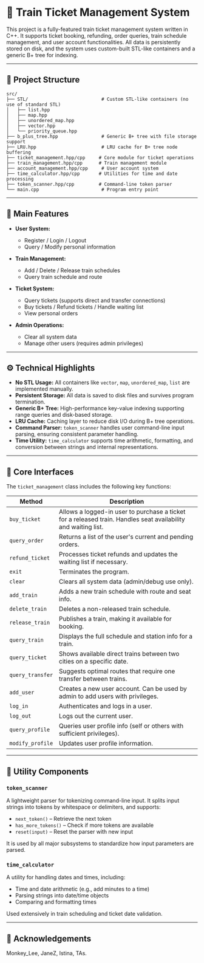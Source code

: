 # 🚄 Train Ticket Management System

This project is a fully-featured train ticket management system written in C++. It supports ticket booking, refunding, order queries, train schedule management, and user account functionalities. All data is persistently stored on disk, and the system uses custom-built STL-like containers and a generic B+ tree for indexing.

---

## 📁 Project Structure

```text
src/
├── STL/                           # Custom STL-like containers (no use of standard STL)
│   ├── list.hpp
│   ├── map.hpp
│   ├── unordered_map.hpp
│   ├── vector.hpp
│   └── priority_queue.hpp
├── b_plus_tree.hpp                # Generic B+ tree with file storage support
├── LRU.hpp                        # LRU cache for B+ tree node buffering
├── ticket_management.hpp/cpp     # Core module for ticket operations
├── train_management.hpp/cpp      # Train management module
├── account_management.hpp/cpp     # User account system
├── time_calculator.hpp/cpp       # Utilities for time and date processing
├── token_scanner.hpp/cpp         # Command-line token parser
└── main.cpp                       # Program entry point
```
---

## 🎯 Main Features

- **User System:**
  - Register / Login / Logout
  - Query / Modify personal information

- **Train Management:**
  - Add / Delete / Release train schedules
  - Query train schedule and route

- **Ticket System:**
  - Query tickets (supports direct and transfer connections)
  - Buy tickets / Refund tickets / Handle waiting list
  - View personal orders

- **Admin Operations:**
  - Clear all system data
  - Manage other users (requires admin privileges)

---

## ⚙️ Technical Highlights

- **No STL Usage:** All containers like `vector`, `map`, `unordered_map`, `list` are implemented manually.
- **Persistent Storage:** All data is saved to disk files and survives program termination.
- **Generic B+ Tree:** High-performance key-value indexing supporting range queries and disk-based storage.
- **LRU Cache:** Caching layer to reduce disk I/O during B+ tree operations.
- **Command Parser:** `token_scanner` handles user command-line input parsing, ensuring consistent parameter handling.
- **Time Utility:** `time_calculator` supports time arithmetic, formatting, and conversion between strings and internal representations.

---

## 📌 Core Interfaces

The `ticket_management` class includes the following key functions:

| Method | Description |
|--------|-------------|
| `buy_ticket` | Allows a logged-in user to purchase a ticket for a released train. Handles seat availability and waiting list. |
| `query_order` | Returns a list of the user's current and pending orders. |
| `refund_ticket` | Processes ticket refunds and updates the waiting list if necessary. |
| `exit` | Terminates the program. |
| `clear` | Clears all system data (admin/debug use only). |
| `add_train` | Adds a new train schedule with route and seat info. |
| `delete_train` | Deletes a non-released train schedule. |
| `release_train` | Publishes a train, making it available for booking. |
| `query_train` | Displays the full schedule and station info for a train. |
| `query_ticket` | Shows available direct trains between two cities on a specific date. |
| `query_transfer` | Suggests optimal routes that require one transfer between trains. |
| `add_user` | Creates a new user account. Can be used by admin to add users with privileges. |
| `log_in` | Authenticates and logs in a user. |
| `log_out` | Logs out the current user. |
| `query_profile` | Queries user profile info (self or others with sufficient privileges). |
| `modify_profile` | Updates user profile information. |

---

## 🧰 Utility Components

### `token_scanner`

A lightweight parser for tokenizing command-line input. It splits input strings into tokens by whitespace or delimiters, and supports:

- `next_token()` – Retrieve the next token
- `has_more_tokens()` – Check if more tokens are available
- `reset(input)` – Reset the parser with new input

It is used by all major subsystems to standardize how input parameters are parsed.

### `time_calculator`

A utility for handling dates and times, including:

- Time and date arithmetic (e.g., add minutes to a time)
- Parsing strings into date/time objects
- Comparing and formatting times

Used extensively in train scheduling and ticket date validation.

---

## 🧣 Acknowledgements

Monkey_Lee, JaneZ, Istina, TAs.